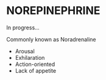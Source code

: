 # NOREPINEPHRINE
In progress...

Commonly known as Noradrenaline

- Arousal
- Exhilaration
- Action-oriented
- Lack of appetite
